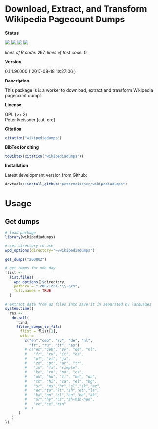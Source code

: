 
Download, Extract, and Transform Wikipedia Pagecount Dumps
==========================================================

**Status**

<a href="https://travis-ci.org/petermeissner/wikipediadumps"> <img src="https://api.travis-ci.org/petermeissner/wikipediadumps.svg?branch=master"> <a/> <a href="https://cran.r-project.org/package=wikipediadumps"> <img src="http://www.r-pkg.org/badges/version/wikipediadumps"> </a> <img src="http://cranlogs.r-pkg.org/badges/grand-total/wikipediadumps"> <img src="http://cranlogs.r-pkg.org/badges/wikipediadumps">

*lines of R code:* 267, *lines of test code:* 0

**Version**

0.1.1.90000 ( 2017-08-18 10:27:06 )

**Description**

This package is is a worker to download, extract and transform Wikipedia pagecount dumps.

**License**

GPL (&gt;= 2) <br>Peter Meissner \[aut, cre\]

**Citation**

``` r
citation("wikipediadumps")
```

**BibTex for citing**

``` r
toBibtex(citation("wikipediadumps"))
```

**Installation**

Latest development version from Github:

``` r
devtools::install_github("petermeissner/wikipediadumps")
```

Usage
=====

Get dumps
---------

``` r
# load package
library(wikipediadumps)

# set directory to use
wpd_options(directory="~/wikipediadumps")

get_dumps("200802")
```

``` r
# get dumps for one day
flist <-
  list.files(
    wpd_options()$directory,
    pattern = "-20071231.*\\.gz$",
    full.names = TRUE
  )

# extract data from gz files into save it in separated by languages
system.time({
  res <-
   do.call(
     rbind,
     filter_dumps_to_file(
       flist = flist[1],
       wiki =
         c("en","ceb", "sv", "de", "nl",
           "fr", "ru", "it", "es")
         # c("en","ceb", "sv", "de", "nl",
         #   "fr", "ru", "it", "es",
         #   "pl", "vi", "ja",
         #   "zh", "pt", "ar", "tr",
         #   "id", "fa", "simple",
         #   "ko", "ro", "no", "cs",
         #   "uk", "hu", "fi", "he", "da",
         #   "th", "hi", "ca", "el", "bg",
         #   "sr", "ms","hr","sl","sk","az",
         #   "eo","ta","lt","sh","et","la",
         #   "ka","nn","gl","eu","be","kk",
         #   "ur","hy","uz","zh-min-nan",
         #   "vo","ce","min"
         #  )
      )
   )
})
```
